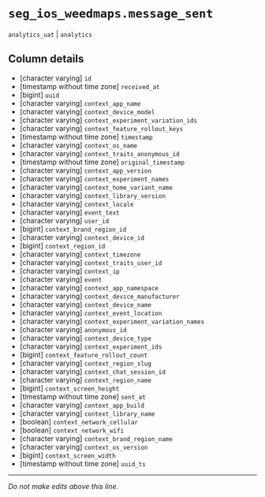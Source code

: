# `seg_ios_weedmaps.message_sent`
`analytics_uat` | `analytics`

## Column details
* [character varying] `id`
* [timestamp without time zone] `received_at`
* [bigint]    `uuid`
* [character varying] `context_app_name`
* [character varying] `context_device_model`
* [character varying] `context_experiment_variation_ids`
* [character varying] `context_feature_rollout_keys`
* [timestamp without time zone] `timestamp`
* [character varying] `context_os_name`
* [character varying] `context_traits_anonymous_id`
* [timestamp without time zone] `original_timestamp`
* [character varying] `context_app_version`
* [character varying] `context_experiment_names`
* [character varying] `context_home_variant_name`
* [character varying] `context_library_version`
* [character varying] `context_locale`
* [character varying] `event_text`
* [character varying] `user_id`
* [bigint]    `context_brand_region_id`
* [character varying] `context_device_id`
* [bigint]    `context_region_id`
* [character varying] `context_timezone`
* [character varying] `context_traits_user_id`
* [character varying] `context_ip`
* [character varying] `event`
* [character varying] `context_app_namespace`
* [character varying] `context_device_manufacturer`
* [character varying] `context_device_name`
* [character varying] `context_event_location`
* [character varying] `context_experiment_variation_names`
* [character varying] `anonymous_id`
* [character varying] `context_device_type`
* [character varying] `context_experiment_ids`
* [bigint]    `context_feature_rollout_count`
* [character varying] `context_region_slug`
* [character varying] `context_chat_session_id`
* [character varying] `context_region_name`
* [bigint]    `context_screen_height`
* [timestamp without time zone] `sent_at`
* [character varying] `context_app_build`
* [character varying] `context_library_name`
* [boolean]   `context_network_cellular`
* [boolean]   `context_network_wifi`
* [character varying] `context_brand_region_name`
* [character varying] `context_os_version`
* [bigint]    `context_screen_width`
* [timestamp without time zone] `uuid_ts`

-------------------------------------------------------------------------------
*Do not make edits above this line.*
